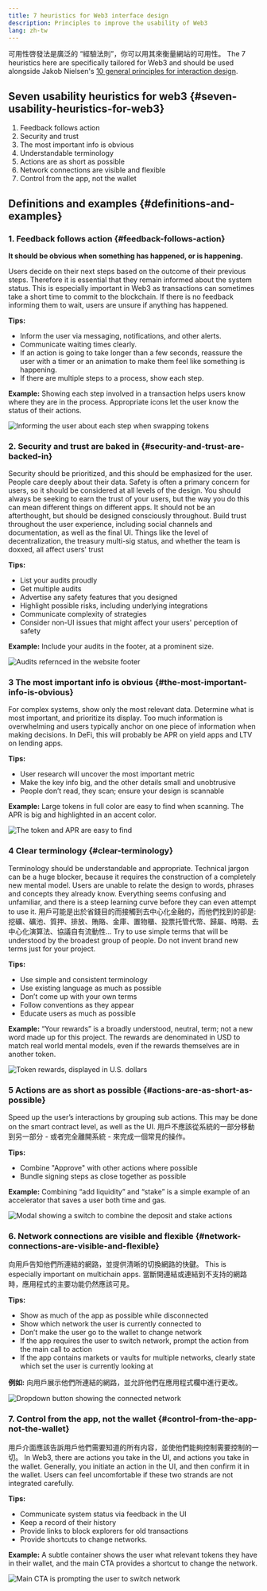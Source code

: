 ```yaml
---
title: 7 heuristics for Web3 interface design
description: Principles to improve the usability of Web3
lang: zh-tw
---
```


可用性啓發法是廣泛的 “經驗法則”，你可以用其來衡量網站的可用性。
The 7 heuristics here are specifically tailored for Web3 and should be used alongside Jakob Nielsen's [10 general principles for interaction design](https://www.nngroup.com/articles/ten-usability-heuristics/).

## Seven usability heuristics for web3 {#seven-usability-heuristics-for-web3}

1. Feedback follows action
2. Security and trust
3. The most important info is obvious
4. Understandable terminology
5. Actions are as short as possible
6. Network connections are visible and flexible
7. Control from the app, not the wallet

## Definitions and examples {#definitions-and-examples}

### 1. Feedback follows action {#feedback-follows-action}

**It should be obvious when something has happened, or is happening.**

Users decide on their next steps based on the outcome of their previous steps. Therefore it is essential that they remain informed about the system status. This is especially important in Web3 as transactions can sometimes take a short time to commit to the blockchain. If there is no feedback informing them to wait, users are unsure if anything has happened.

**Tips:**

- Inform the user via messaging, notifications, and other alerts.
- Communicate waiting times clearly.
- If an action is going to take longer than a few seconds, reassure the user with a timer or an animation to make them feel like something is happening.
- If there are multiple steps to a process, show each step.

**Example:**
Showing each step involved in a transaction helps users know where they are in the process. Appropriate icons let the user know the status of their actions.

![Informing the user about each step when swapping tokens](./Image1.png)

### 2. Security and trust are baked in {#security-and-trust-are-backed-in}

Security should be prioritized, and this should be emphasized for the user.
People care deeply about their data. Safety is often a primary concern for users, so it should be considered at all levels of the design. You should always be seeking to earn the trust of your users, but the way you do this can mean different things on different apps. It should not be an afterthought, but should be designed consciously throughout. Build trust throughout the user experience, including social channels and documentation, as well as the final UI. Things like the level of decentralization, the treasury multi-sig status, and whether the team is doxxed, all affect users' trust

**Tips:**

- List your audits proudly
- Get multiple audits
- Advertise any safety features that you designed
- Highlight possible risks, including underlying integrations
- Communicate complexity of strategies
- Consider non-UI issues that might affect your users' perception of safety

**Example:**
Include your audits in the footer, at a prominent size.

![Audits refernced in the website footer](./Image2.png)

### 3 The most important info is obvious {#the-most-important-info-is-obvious}

For complex systems, show only the most relevant data. Determine what is most important, and prioritize its display.
Too much information is overwhelming and users typically anchor on one piece of information when making decisions. In DeFi, this will probably be APR on yield apps and LTV on lending apps.

**Tips:**

- User research will uncover the most important metric
- Make the key info big, and the other details small and unobtrusive
- People don’t read, they scan; ensure your design is scannable

**Example:** Large tokens in full color are easy to find when scanning. The APR is big and highlighted in an accent color.

![The token and APR are easy to find](./Image3.png)

### 4 Clear terminology {#clear-terminology}

Terminology should be understandable and appropriate.
Technical jargon can be a huge blocker, because it requires the construction of a completely new mental model. Users are unable to relate the design to words, phrases and concepts they already know. Everything seems confusing and unfamiliar, and there is a steep learning curve before they can even attempt to use it. 用戶可能是出於省錢目的而接觸到去中心化金融的，而他們找到的卻是: 挖礦、礦池、質押、排放、賄賂、金庫、置物櫃、投票托管代幣、歸屬、時期、去中心化演算法、協議自有流動性…
Try to use simple terms that will be understood by the broadest group of people. Do not invent brand new terms just for your project.

**Tips:**

- Use simple and consistent terminology
- Use existing language as much as possible
- Don’t come up with your own terms
- Follow conventions as they appear
- Educate users as much as possible

**Example:**
“Your rewards” is a broadly understood, neutral, term; not a new word made up for this project. The rewards are denominated in USD to match real world mental models, even if the rewards themselves are in another token.

![Token rewards, displayed in U.S. dollars](./Image4.png)

### 5 Actions are as short as possible {#actions-are-as-short-as-possible}

Speed up the user’s interactions by grouping sub actions.
This may be done on the smart contract level, as well as the UI. 用戶不應該從系統的一部分移動到另一部分 - 或者完全離開系統 - 來完成一個常見的操作。

**Tips:**

- Combine "Approve" with other actions where possible
- Bundle signing steps as close together as possible

**Example:** Combining “add liquidity” and “stake” is a simple example of an accelerator that saves a user both time and gas.

![Modal showing a switch to combine the deposit and stake actions](./Image5.png)

### 6. Network connections are visible and flexible {#network-connections-are-visible-and-flexible}

向用戶告知他們所連結的網路，並提供清晰的切換網路的快鍵。
This is especially important on multichain apps. 當斷開連結或連結到不支持的網路時，應用程式的主要功能仍然應該可見。

**Tips:**

- Show as much of the app as possible while disconnected
- Show which network the user is currently connected to
- Don’t make the user go to the wallet to change network
- If the app requires the user to switch network, prompt the action from the main call to action
- If the app contains markets or vaults for multiple networks, clearly state which set the user is currently looking at

**例如:** 向用戶展示他們所連結的網路，並允許他們在應用程式欄中進行更改。

![Dropdown button showing the connected network](./Image6.png)

### 7. Control from the app, not the wallet {#control-from-the-app-not-the-wallet}

用戶介面應該告訴用戶他們需要知道的所有内容，並使他們能夠控制需要控制的一切。
In Web3, there are actions you take in the UI, and actions you take in the wallet. Generally, you initiate an action in the UI, and then confirm it in the wallet. Users can feel uncomfortable if these two strands are not integrated carefully.

**Tips:**

- Communicate system status via feedback in the UI
- Keep a record of their history
- Provide links to block explorers for old transactions
- Provide shortcuts to change networks.

**Example:** A subtle container shows the user what relevant tokens they have in their wallet, and the main CTA provides a shortcut to change the network.

![Main CTA is prompting the user to switch network](./Image7.png)
